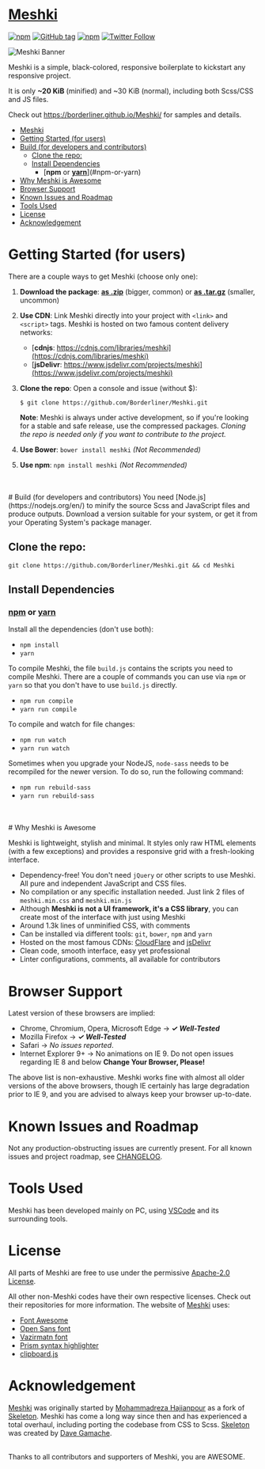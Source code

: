 # [Meshki](https://borderliner.github.io/Meshki/)
[![npm](https://img.shields.io/npm/dm/meshki.svg?maxAge=2592000?style=flat-square)](https://www.npmjs.com/package/meshki)
[![GitHub tag](https://img.shields.io/github/tag/borderliner/meshki.svg?maxAge=2592000?style=flat-square)](https://github.com/Borderliner/Meshki/releases)
[![npm](https://img.shields.io/npm/l/meshki.svg?maxAge=2592000?style=flat-square)](https://github.com/Borderliner/Meshki/blob/master/LICENSE)
[![Twitter Follow](https://img.shields.io/twitter/follow/meshki_ui.svg?style=social&label=Follow&maxAge=2592000?style=flat-square)](https://twitter.com/Meshki_UI)

![Meshki Banner](https://borderliner.github.io/Meshki/meta-image.png)

Meshki is a simple, black-colored, responsive boilerplate to kickstart any responsive project.

It is only <b>~20 KiB</b> (minified) and ~30 KiB (normal), including both Scss/CSS and JS files.

Check out <https://borderliner.github.io/Meshki/> for samples and details.

- [Meshki](#meshki)
- [Getting Started (for users)](#getting-started-for-users)
- [Build (for developers and contributors)](#build-for-developers-and-contributors)
  - [Clone the repo:](#clone-the-repo)
  - [Install Dependencies](#install-dependencies)
    - [**npm** or [**yarn**](https://yarnpkg.com/)](#npm-or-yarn)
- [Why Meshki is Awesome](#why-meshki-is-awesome)
- [Browser Support](#browser-support)
- [Known Issues and Roadmap](#known-issues-and-roadmap)
- [Tools Used](#tools-used)
- [License](#license)
- [Acknowledgement](#acknowledgement)

# Getting Started (for users)

There are a couple ways to get Meshki (choose only one):
1. **Download the package**: [**as .zip**](https://api.github.com/repos/Borderliner/Meshki/zipball) (bigger, common) or [**as .tar.gz**](https://api.github.com/repos/Borderliner/Meshki/tarball) (smaller, uncommon)
2. **Use CDN**: Link Meshki directly into your project with `<link>` and `<script>` tags. Meshki is hosted on two famous content delivery networks:
   * [**cdnjs**: https://cdnjs.com/libraries/meshki](https://cdnjs.com/libraries/meshki)
   * [**jsDelivr**: https://www.jsdelivr.com/projects/meshki](https://www.jsdelivr.com/projects/meshki)
3. **Clone the repo**: Open a console and issue (without $):
   
   `$ git clone https://github.com/Borderliner/Meshki.git`
   
   **Note**: Meshki is always under active development, so if you're looking for a stable and safe release, use the compressed packages. *Cloning the repo is needed only if you want to contribute to the project.*
4. **Use Bower**: `bower install meshki` *(Not Recommended)*
5. **Use npm**: `npm install meshki` *(Not Recommended)*
<br>
<br>
# Build (for developers and contributors)
You need [Node.js](https://nodejs.org/en/) to minify the source Scss and JavaScript files and produce outputs. Download a version suitable for your system, or get it from your Operating System's package manager. 

## Clone the repo:

`git clone https://github.com/Borderliner/Meshki.git && cd Meshki`

## Install Dependencies

### [**npm**](https://www.npmjs.com/) or [**yarn**](https://yarnpkg.com/)

Install all the dependencies (don't use both):

- `npm install`
- `yarn`

To compile Meshki, the file `build.js` contains the scripts you need to compile Meshki. There are a couple of commands you can use via `npm` or `yarn` so that you don't have to use `build.js` directly.

- `npm run compile`
- `yarn run compile`

To compile and watch for file changes:

- `npm run watch`
- `yarn run watch`

Sometimes when you upgrade your NodeJS, `node-sass` needs to be recompiled for the newer version. To do so, run the following command:

- `npm run rebuild-sass`
- `yarn run rebuild-sass`
<br>
<br>
# Why Meshki is Awesome

Meshki is lightweight, stylish and minimal. It styles only raw HTML elements (with a few exceptions) and provides a responsive grid with a fresh-looking interface.

- Dependency-free! You don't need `jQuery` or other scripts to use Meshki. All pure and independent JavaScript and CSS files.
- No compilation or any specific installation needed. Just link 2 files of `meshki.min.css` and `meshki.min.js`
- Although **Meshki is not a UI framework, it's a CSS library**, you can create most of the interface with just using Meshki
- Around 1.3k lines of unminified CSS, with comments
- Can be installed via different tools: `git`, `bower`, `npm` and `yarn`
- Hosted on the most famous CDNs: [CloudFlare](https://cdnjs.com/libraries/meshki) and [jsDelivr](https://www.jsdelivr.com/projects/meshki)
- Clean code, smooth interface, easy yet professional
- Linter configurations, comments, all available for contributors

# Browser Support
Latest version of these browsers are implied:
- Chrome, Chromium, Opera, Microsoft Edge -> ***✓ Well-Tested***
- Mozilla Firefox -> ***✓ Well-Tested***
- Safari -> *No issues reported*.
- Internet Explorer 9+ -> No animations on IE 9. Do not open issues regarding IE 8 and below **Change Your Browser, Please!**

The above list is non-exhaustive. Meshki works fine with almost all older versions of the above browsers, though IE certainly has large degradation prior to IE 9, and you are advised to always keep your browser up-to-date.

# Known Issues and Roadmap
Not any production-obstructing issues are currently present. For all known issues and project roadmap, see [CHANGELOG](https://github.com/Borderliner/Meshki/blob/master/CHANGELOG.md).

# Tools Used

Meshki has been developed mainly on PC, using [VSCode](https://code.visualstudio.com) and its surrounding tools.

# License

All parts of Meshki are free to use under the permissive [Apache-2.0 License](https://github.com/Borderliner/Meshki/blob/master/LICENSE).

All other non-Meshki codes have their own respective licenses. Check out their repositories for more information.
The website of [Meshki](https://borderliner.github.io/Meshki/) uses:

- [Font Awesome](http://fontawesome.io/)
- [Open Sans font](https://fonts.google.com/specimen/Open+Sans)
- [Vazirmatn font](https://rastikerdar.github.io/vazirmatn/)
- [Prism syntax highlighter](http://prismjs.com)
- [clipboard.js](https://clipboardjs.com)

# Acknowledgement

[Meshki](https://borderliner.github.io/Meshki/) was originally started by [Mohammadreza Hajianpour](mailto:hajianpour.mr@gmail.com) as a fork of [Skeleton](https://github.com/dhg/Skeleton). Meshki has come a long way since then and has experienced a total overhaul, including porting the codebase from CSS to Scss.
[Skeleton](https://github.com/dhg/Skeleton) was created by [Dave Gamache](https://twitter.com/dhg).

<br>
Thanks to all contributors and supporters of Meshki, you are AWESOME.
